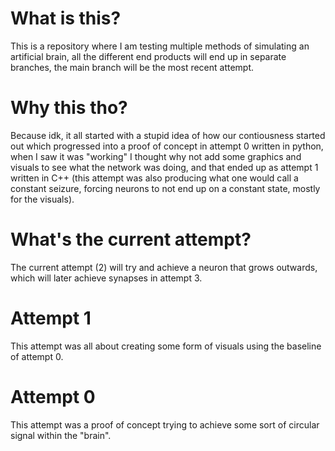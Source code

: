 # What is this?
This is a repository where I am testing multiple methods of simulating an artificial brain, all the different end products will end up in separate branches, the main branch will be the most recent attempt.

# Why this tho?
Because idk, it all started with a stupid idea of how our contiousness started out which progressed into a proof of concept in attempt 0 written in python,
when I saw it was "working" I thought why not add some graphics and visuals to see what the network was doing,
and that ended up as attempt 1 written in C++ (this attempt was also producing what one would call a constant seizure, forcing neurons to not end up on a constant state, mostly for the visuals).

# What's the current attempt?
The current attempt (2) will try and achieve a neuron that grows outwards, which will later achieve synapses in attempt 3.

# Attempt 1
This attempt was all about creating some form of visuals using the baseline of attempt 0.

# Attempt 0
This attempt was a proof of concept trying to achieve some sort of circular signal within the "brain".
